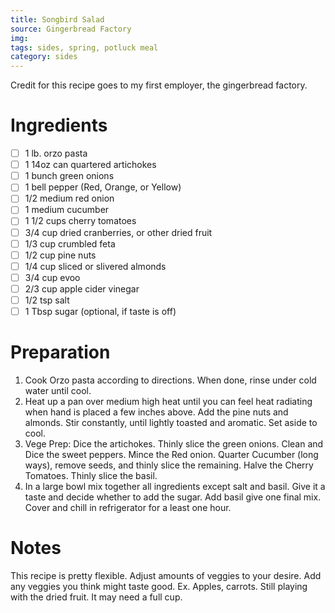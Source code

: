 ```yaml
---
title: Songbird Salad
source: Gingerbread Factory
img:
tags: sides, spring, potluck meal
category: sides
---
```


Credit for this recipe goes to my first employer, the gingerbread factory.

Ingredients
===========

* [ ] 1 lb. orzo pasta
* [ ] 1 14oz can quartered artichokes
* [ ] 1 bunch green onions
* [ ] 1 bell pepper (Red, Orange, or Yellow)
* [ ] 1/2 medium red onion
* [ ] 1 medium cucumber
* [ ] 1 1/2 cups cherry tomatoes
* [ ] 3/4 cup dried cranberries, or other dried fruit
* [ ] 1/3 cup crumbled feta
* [ ] 1/2 cup pine nuts
* [ ] 1/4 cup sliced or slivered almonds
* [ ] 3/4 cup evoo
* [ ] 2/3 cup apple cider vinegar
* [ ] 1/2 tsp salt
* [ ] 1 Tbsp sugar (optional, if taste is off)

Preparation
===========
1. Cook Orzo pasta according to directions. When done, rinse under cold water until cool.
2. Heat up a pan over medium high heat until you can feel heat radiating when hand is placed a few inches above. Add the pine nuts and almonds. Stir constantly, until lightly toasted and aromatic. Set aside to cool.
3. Vege Prep: Dice the artichokes. Thinly slice the green onions. Clean and Dice the sweet peppers. Mince the Red onion. Quarter Cucumber (long ways), remove seeds, and thinly slice the remaining. Halve the Cherry Tomatoes. Thinly slice the basil.
4. In a large bowl mix together all ingredients except salt and basil. Give it a taste and decide whether to add the sugar. Add basil give one final mix. Cover and chill in refrigerator for a least one hour.

Notes
=====

This recipe is pretty flexible. Adjust amounts of veggies to your desire. Add any veggies you think might taste good. Ex. Apples, carrots.
Still playing with the dried fruit. It may need a full cup.
